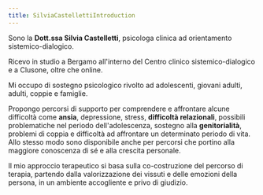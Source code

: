 ```yaml
---
title: SilviaCastellettiIntroduction
---
```


Sono la **Dott.ssa Silvia Castelletti**, psicologa clinica ad orientamento sistemico-dialogico.

Ricevo in studio a Bergamo all'interno del Centro clinico sistemico-dialogico e a Clusone, oltre che online.

Mi occupo di sostegno psicologico rivolto ad adolescenti, giovani adulti, adulti, coppie e famiglie.

Propongo percorsi di supporto per comprendere e affrontare alcune difficoltà come **ansia**, depressione, stress, **difficoltà relazionali**, possibili problematiche nel periodo dell'adolescenza, sostegno alla **genitorialità**, problemi di coppia e difficoltà ad affrontare un determinato periodo di vita. Allo stesso modo sono disponibile anche per percorsi che portino alla maggiore conoscenza di sé e alla crescita personale.

Il mio approccio terapeutico si basa sulla co-costruzione del percorso di terapia, partendo dalla valorizzazione dei vissuti e delle emozioni della persona, in un ambiente accogliente e privo di giudizio.
